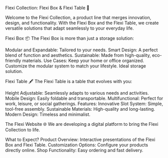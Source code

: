 Flexi Collection: Flexi Box & Flexi Table 🌟

Welcome to the Flexi Collection, a product line that merges innovation, design, and functionality. With the Flexi Box and the Flexi Table, we create versatile solutions that adapt seamlessly to your everyday life.


Flexi Box 📦
The Flexi Box is more than just a storage solution:

Modular and Expandable: Tailored to your needs.
Smart Design: A perfect blend of function and aesthetics.
Sustainable: Made from high-quality, eco-friendly materials.
Use Cases:
Keep your home or office organized.
Customize the modular system to match your lifestyle.
Ideal storage solution.



Flexi Table 🖋️
The Flexi Table is a table that evolves with you:

Height Adjustable: Seamlessly adapts to various needs and activities.
Mobile Design: Easily foldable and transportable.
Multifunctional: Perfect for work, leisure, or social gatherings.
Features:
Innovative Slot System: Simple, tool-free assembly.
Sustainable Materials: High-quality and long-lasting.
Modern Design: Timeless and minimalist.



The Flexi Website 🌐
We are developing a digital platform to bring the Flexi Collection to life.

What to Expect?
Product Overview: Interactive presentations of the Flexi Box and Flexi Table.
Customization Options: Configure your products directly online.
Shop Functionality: Easy ordering and fast delivery.
